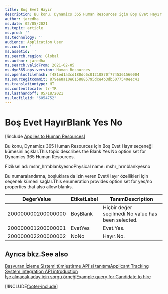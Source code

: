 ```yaml
---
title: Boş Evet Hayır
description: Bu konu, Dynamics 365 Human Resources için Boş Evet Hayır seçeneği kümesini açıklar.
author: jaredha
ms.date: 02/05/2021
ms.topic: article
ms.prod: ''
ms.technology: ''
audience: Application User
ms.custom: ''
ms.assetid: ''
ms.search.region: Global
ms.author: jaredha
ms.search.validFrom: 2021-02-05
ms.dyn365.ops.version: Human Resources
ms.openlocfilehash: f481ed1a3cd180dc6c01210870f7745361566004
ms.sourcegitcommit: 879ee8a10e6158885795dce4b3db5077540eec41
ms.translationtype: HT
ms.contentlocale: tr-TR
ms.lasthandoff: 05/18/2021
ms.locfileid: "6054752"
---
```

# <a name="blank-yes-no"></a><span data-ttu-id="e6ec0-103">Boş Evet Hayır</span><span class="sxs-lookup"><span data-stu-id="e6ec0-103">Blank Yes No</span></span>

[!include [Applies to Human Resources](../includes/applies-to-hr.md)]

<span data-ttu-id="e6ec0-104">Bu konu, Dynamics 365 Human Resources için Boş Evet Hayır seçeneği kümesini açıklar.</span><span class="sxs-lookup"><span data-stu-id="e6ec0-104">This topic describes the Blank Yes No option set for Dynamics 365 Human Resources.</span></span>

<span data-ttu-id="e6ec0-105">Fiziksel ad: mshr_hrmblankyesno</span><span class="sxs-lookup"><span data-stu-id="e6ec0-105">Physical name: mshr_hrmblankyesno</span></span>

<span data-ttu-id="e6ec0-106">Bu numaralandırma, boşluklara da izin veren Evet/Hayır özellikleri için seçenek kümesi sağlar.</span><span class="sxs-lookup"><span data-stu-id="e6ec0-106">This enumeration provides option set for yes/no properties that also allow blanks.</span></span>

| <span data-ttu-id="e6ec0-107">Değer</span><span class="sxs-lookup"><span data-stu-id="e6ec0-107">Value</span></span> | <span data-ttu-id="e6ec0-108">Etiket</span><span class="sxs-lookup"><span data-stu-id="e6ec0-108">Label</span></span> | <span data-ttu-id="e6ec0-109">Tanım</span><span class="sxs-lookup"><span data-stu-id="e6ec0-109">Description</span></span> |
| --- | --- | --- |
| <span data-ttu-id="e6ec0-110">200000000</span><span class="sxs-lookup"><span data-stu-id="e6ec0-110">200000000</span></span> | <span data-ttu-id="e6ec0-111">Boş</span><span class="sxs-lookup"><span data-stu-id="e6ec0-111">Blank</span></span> | <span data-ttu-id="e6ec0-112">Hiçbir değer seçilmedi.</span><span class="sxs-lookup"><span data-stu-id="e6ec0-112">No value has been selected.</span></span> |
| <span data-ttu-id="e6ec0-113">200000001</span><span class="sxs-lookup"><span data-stu-id="e6ec0-113">200000001</span></span> | <span data-ttu-id="e6ec0-114">Evet</span><span class="sxs-lookup"><span data-stu-id="e6ec0-114">Yes</span></span> | <span data-ttu-id="e6ec0-115">Evet.</span><span class="sxs-lookup"><span data-stu-id="e6ec0-115">Yes.</span></span> |
| <span data-ttu-id="e6ec0-116">200000002</span><span class="sxs-lookup"><span data-stu-id="e6ec0-116">200000002</span></span> | <span data-ttu-id="e6ec0-117">No</span><span class="sxs-lookup"><span data-stu-id="e6ec0-117">No</span></span> | <span data-ttu-id="e6ec0-118">Hayır.</span><span class="sxs-lookup"><span data-stu-id="e6ec0-118">No.</span></span> |

## <a name="see-also"></a><span data-ttu-id="e6ec0-119">Ayrıca bkz.</span><span class="sxs-lookup"><span data-stu-id="e6ec0-119">See also</span></span>

[<span data-ttu-id="e6ec0-120">Başvuran İzleme Sistemi tümleştirme API'si tanıtımı</span><span class="sxs-lookup"><span data-stu-id="e6ec0-120">Applicant Tracking System integration API introduction</span></span>](hr-admin-integration-ats-api-introduction.md)<br>
[<span data-ttu-id="e6ec0-121">İşe alınacak aday için sorgu örneği</span><span class="sxs-lookup"><span data-stu-id="e6ec0-121">Example query for Candidate to hire</span></span>](hr-admin-integration-ats-api-candidate-to-hire-example-query.md)


[!INCLUDE[footer-include](../includes/footer-banner.md)]